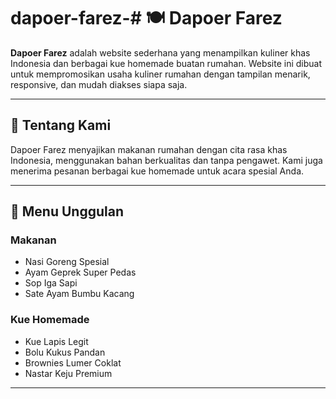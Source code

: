 # dapoer-farez-# 🍽️ Dapoer Farez

**Dapoer Farez** adalah website sederhana yang menampilkan kuliner khas Indonesia dan berbagai kue homemade buatan rumahan. Website ini dibuat untuk mempromosikan usaha kuliner rumahan dengan tampilan menarik, responsive, dan mudah diakses siapa saja.

---

## 🌟 Tentang Kami

Dapoer Farez menyajikan makanan rumahan dengan cita rasa khas Indonesia, menggunakan bahan berkualitas dan tanpa pengawet. Kami juga menerima pesanan berbagai kue homemade untuk acara spesial Anda.

---

## 🍲 Menu Unggulan

### Makanan
- Nasi Goreng Spesial
- Ayam Geprek Super Pedas
- Sop Iga Sapi
- Sate Ayam Bumbu Kacang

### Kue Homemade
- Kue Lapis Legit
- Bolu Kukus Pandan
- Brownies Lumer Coklat
- Nastar Keju Premium

---


